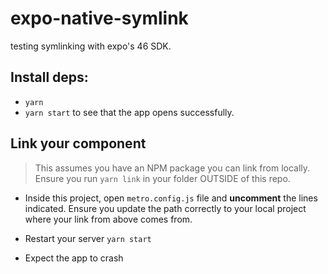 # expo-native-symlink

testing symlinking with expo's 46 SDK.

## Install deps:

- `yarn`
- `yarn start` to see that the app opens successfully.

## Link your component

> This assumes you have an NPM package you can link from locally. Ensure you run `yarn link` in your folder OUTSIDE of this repo.

- Inside this project, open `metro.config.js` file and **uncomment** the lines indicated. Ensure you update the path correctly to your local project where your link from above comes from.

- Restart your server `yarn start`

- Expect the app to crash
